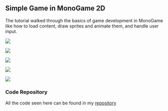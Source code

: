 ## Simple Game in MonoGame 2D
The tutorial walked through the basics of game development in MonoGame like  how to load content, draw sprites and animate them,
and handle user input.

![](img/gameStart.PNG?raw=true)


![](img/away.PNG?raw=true)


![](img/running.PNG?raw=true)

![](img/running2.PNG?raw=true)

![](img/gameOver.PNG?raw=true)

### Code Repository
All the code seen here can be found in my [repository](https://github.com/hmadland/Projects)
